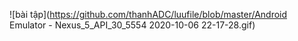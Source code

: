 ![bài tập](https://github.com/thanhADC/luufile/blob/master/Android Emulator - Nexus_5_API_30_5554 2020-10-06 22-17-28.gif)
